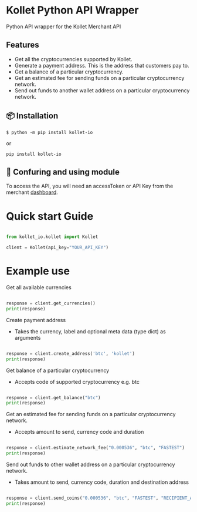 # Kollet Python API Wrapper
Python API wrapper for the Kollet Merchant API

## Features
- Get all the cryptocurrencies supported by Kollet.
- Generate a payment address. This is the address that customers pay to.
- Get a balance of a particular cryptocurrency.
- Get an estimated fee for sending funds on a particular cryptocurrency network.
- Send out funds to another wallet address on a particular cryptocurrency network.

## 📦 Installation
```
$ python -m pip install kollet-io
```
or 
```
pip install kollet-io
```

## 📝 Confuring and using module
To access the API, you will need an accessToken or API Key from the merchant [dashboard]("https://app.kollet.io/developer/integrations").

# Quick start Guide
```python

from kollet_io.kollet import Kollet

client = Kollet(api_key="YOUR_API_KEY")

```

# Example use

Get all available currencies

```python

response = client.get_currencies()
print(response)

```

Create payment address
- Takes the currency, label and optional meta data (type dict) as arguments
 
```python

response = client.create_address('btc', 'kollet')
print(response)

```

Get balance of a particular cryptocurrency
- Accepts code of supported cryptocurrency e.g. btc

```python

response = client.get_balance("btc")
print(response)

```


Get an estimated fee for sending funds on a particular cryptocurrency network.
- Accepts amount to send, currency code and duration

```python

response = client.estimate_network_fee("0.000536", "btc", "FASTEST")
print(response)

```


Send out funds to other wallet address on a particular cryptocurrency network.
- Takes amount to send, currency code, duration and destination address

```python

response = client.send_coins("0.000536", "btc", "FASTEST", "RECIPIENT_ADDRESS")
print(response)

```